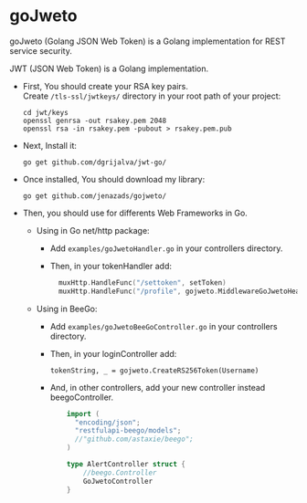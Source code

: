 # goJweto

goJweto (Golang JSON Web Token) is a Golang implementation for REST service security.

JWT (JSON Web Token) is a Golang implementation.  
* First, You should create your RSA key pairs.  
  Create `/tls-ssl/jwtkeys/` directory in your root path of your project:

      cd jwt/keys
      openssl genrsa -out rsakey.pem 2048
      openssl rsa -in rsakey.pem -pubout > rsakey.pem.pub

* Next, Install it:

      go get github.com/dgrijalva/jwt-go/

* Once installed, You should download my library:

      go get github.com/jenazads/gojweto/

* Then, you should use for differents Web Frameworks in Go.

    * Using in Go net/http package:
      
      * Add `examples/goJwetoHandler.go` in your controllers directory.
      
      * Then, in your tokenHandler add:
      
        ```go
          muxHttp.HandleFunc("/settoken", setToken)
          muxHttp.HandleFunc("/profile", gojweto.MiddlewareGoJwetoHeaders(protectedProfile, NotFoundHandler,"Jnzads-web-JWT"))
        ```

    * Using in BeeGo:
    
      * Add `examples/goJwetoBeeGoController.go` in your controllers directory.
        
      * Then, in your loginController add:
      
            tokenString, _ = gojweto.CreateRS256Token(Username)
        
      * And, in other controllers, add your new controller instead beegoController.
      
        ```go
            import (
              "encoding/json";
              "restfulapi-beego/models";
              //"github.com/astaxie/beego";
            )

            type AlertController struct {
	            //beego.Controller
	            GoJwetoController
            }
        ```
